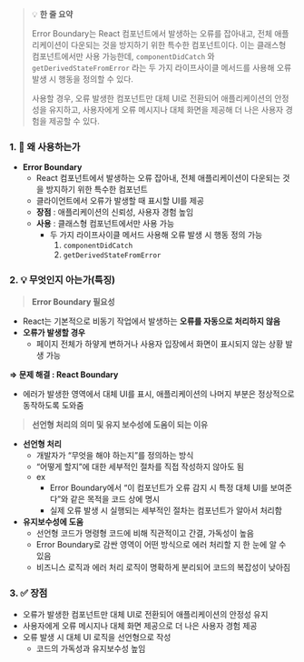 > 💡 **한 줄 요약**
>
> Error Boundary는 React 컴포넌트에서 발생하는 오류를 잡아내고, 전체 애플리케이션이 다운되는 것을 방지하기 위한 특수한 컴포넌트이다. 이는 클래스형 컴포넌트에서만 사용 가능한데, `componentDidCatch` 와 `getDerivedStateFromError` 라는 두 가지 라이프사이클 메서드를 사용해 오류 발생 시 행동을 정의할 수 있다.
>
> 사용할 경우, 오류 발생한 컴포넌트만 대체 UI로 전환되어 애플리케이션의 안정성을 유지하고, 사용자에게 오류 메시지나 대체 화면을 제공해 더 나은 사용자 경험을 제공할 수 있다.

### 1. 🤔 왜 사용하는가

- **Error Boundary**
  - React 컴포넌트에서 발생하는 오류 잡아내, 전체 애플리케이션이 다운되는 것을 방지하기 위한 특수한 컴포넌트
  - 클라이언트에서 오류가 발생할 때 표시할 UI를 제공
  - **장점** : 애플리케이션의 신뢰성, 사용자 경험 높임
  - **사용** : 클래스형 컴포넌트에서만 사용 가능
    - 두 가지 라이프사이클 메서드 사용해 오류 발생 시 행동 정의 가능
      1. `componentDidCatch`
      2. `getDerivedStateFromError`

### 2. 💡 무엇인지 아는가(특징)

> **Error Boundary 필요성**

- React는 기본적으로 비동기 작업에서 발생하는 **오류를 자동으로 처리하지 않음**
- **오류가 발생할 경우**
  - 페이지 전체가 하얗게 변하거나 사용자 입장에서 화면이 표시되지 않는 상황 발생 가능

**⇒ 문제 해결 : React Boundary**

- 에러가 발생한 영역에서 대체 UI를 표시, 애플리케이션의 나머지 부분은 정상적으로 동작하도록 도와줌

> **선언형 처리의 의미 및 유지 보수성에 도움이 되는 이유**

- **선언형 처리**
  - 개발자가 “무엇을 해야 하는지”를 정의하는 방식
  - “어떻게 할지”에 대한 세부적인 절차를 직접 작성하지 않아도 됨
  - ex
    - Error Boundary에서 “이 컴포넌트가 오류 감지 시 특정 대체 UI를 보여준다”와 같은 목적을 코드 상에 명시
    - 실제 오류 발생 시 실행되는 세부적인 절차는 컴포넌트가 알아서 처리함
- **유지보수성에 도움**
  - 선언형 코드가 명령형 코드에 비해 직관적이고 간결, 가독성이 높음
  - Error Boundary로 감싼 영역이 어떤 방식으로 에러 처리할 지 한 눈에 알 수 있음
  - 비즈니스 로직과 에러 처리 로직이 명확하게 분리되어 코드의 복잡성이 낮아짐

### 3. ✅ 장점

- 오류가 발생한 컴포넌트만 대체 UI로 전환되어 애플리케이션의 안정성 유지
- 사용자에게 오류 메시지나 대체 화면 제공으로 더 나은 사용자 경험 제공
- 오류 발생 시 대체 UI 로직을 선언형으로 작성
  - 코드의 가독성과 유지보수성 높임
